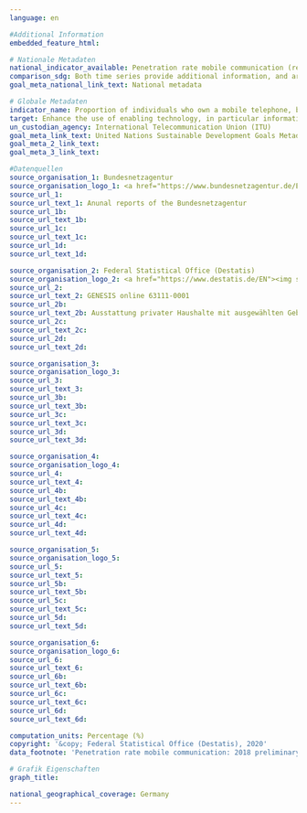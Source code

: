 ```yaml
---
language: en

#Additional Information
embedded_feature_html: 

# Nationale Metadaten
national_indicator_available: Penetration rate mobile communication (related to the population) <br> Private households with at least one mobile phone
comparison_sdg: Both time series provide additional information, and are not compliant with the global metadata.
goal_meta_national_link_text: National metadata

# Globale Metadaten
indicator_name: Proportion of individuals who own a mobile telephone, by sex
target: Enhance the use of enabling technology, in particular information and communications technology, to promote the empowerment of women
un_custodian_agency: International Telecommunication Union (ITU)
goal_meta_link_text: United Nations Sustainable Development Goals Metadata
goal_meta_2_link_text: 
goal_meta_3_link_text: 

#Datenquellen
source_organisation_1: Bundesnetzagentur
source_organisation_logo_1: <a href="https://www.bundesnetzagentur.de/EN/Home/home_node.html"><img src="https://g205sdgs.github.io/sdg-indicators/public/OrgImgEnbundesnetzagentur.png" alt="Logo bundesnetzagentur" style="height:60px; width:148px" /></a>
source_url_1: 
source_url_text_1: Anunal reports of the Bundesnetzagentur
source_url_1b: 
source_url_text_1b: 
source_url_1c: 
source_url_text_1c: 
source_url_1d: 
source_url_text_1d: 

source_organisation_2: Federal Statistical Office (Destatis)
source_organisation_logo_2: <a href="https://www.destatis.de/EN"><img src="https://g205sdgs.github.io/sdg-indicators/public/OrgImgEndestatis.png" alt="Logo destatis" style="height:60px; width:148px" /></a>
source_url_2: 
source_url_text_2: GENESIS online 63111-0001
source_url_2b: 
source_url_text_2b: Ausstattung privater Haushalte mit ausgewählten Gebrauchsgütern - subject-matter series 15, series 2 (only available in German)
source_url_2c: 
source_url_text_2c: 
source_url_2d: 
source_url_text_2d: 

source_organisation_3: 
source_organisation_logo_3: 
source_url_3: 
source_url_text_3: 
source_url_3b: 
source_url_text_3b: 
source_url_3c: 
source_url_text_3c: 
source_url_3d: 
source_url_text_3d: 

source_organisation_4: 
source_organisation_logo_4: 
source_url_4: 
source_url_text_4: 
source_url_4b: 
source_url_text_4b: 
source_url_4c: 
source_url_text_4c: 
source_url_4d: 
source_url_text_4d: 

source_organisation_5: 
source_organisation_logo_5: 
source_url_5: 
source_url_text_5: 
source_url_5b: 
source_url_text_5b: 
source_url_5c: 
source_url_text_5c: 
source_url_5d: 
source_url_text_5d: 

source_organisation_6: 
source_organisation_logo_6: 
source_url_6: 
source_url_text_6: 
source_url_6b: 
source_url_text_6b: 
source_url_6c: 
source_url_text_6c: 
source_url_6d: 
source_url_text_6d: 

computation_units: Percentage (%)
copyright: '&copy; Federal Statistical Office (Destatis), 2020'
data_footnote: 'Penetration rate mobile communication: 2018 preliminary data'

# Grafik Eigenschaften
graph_title: 

national_geographical_coverage: Germany
---
```



